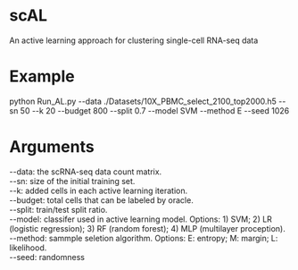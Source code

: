 # scAL
An active learning approach for clustering single-cell RNA-seq data

# Example  
python Run_AL.py --data ./Datasets/10X_PBMC_select_2100_top2000.h5 --sn 50 --k 20 --budget 800 --split 0.7 --model SVM --method E --seed 1026

# Arguments
--data: the scRNA-seq data count matrix.  
--sn: size of the initial training set.  
--k: added cells in each active learning iteration.  
--budget: total cells that can be labeled by oracle.  
--split: train/test split ratio.  
--model: classifer used in active learning model. Options: 1) SVM; 2) LR (logistic regression); 3) RF (random forest); 4) MLP (multilayer proception).  
--method: sammple seletion algorithm. Options: E: entropy; M: margin; L: likelihood.  
--seed: randomness  


